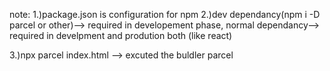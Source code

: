 note:
1.)package.json is configuration for npm 
2.)dev dependancy(npm i -D parcel or other)--> required in developement phase, 
normal dependancy--> required in develpment and prodution both (like react)

3.)npx parcel index.html --> excuted the buldler parcel 